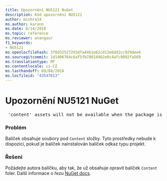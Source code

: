 ```yaml
---
title: Upozornění NU5121 NuGet
description: Kód upozornění NU5121
author: mishra14
ms.author: karann
ms.date: 8/14/2018
ms.topic: reference
ms.reviewer: anangaur
f1_keywords:
- NU5121
ms.openlocfilehash: 3f8d32527293dfa44b1e62cd12e6dd2cc929dee6
ms.sourcegitcommit: 1d1406764c6af5fb7801d462e0c4afc9092fa569
ms.translationtype: MT
ms.contentlocale: cs-CZ
ms.lasthandoff: 09/04/2018
ms.locfileid: "43547613"
---
```

# <a name="nuget-warning-nu5121"></a>Upozornění NU5121 NuGet
<pre> 'content' assets will not be available when the package is installed after the migration.</pre>

### <a name="issue"></a>Problém

Balíček obsahuje soubory pod `Content` složky. Tyto prostředky nebude k dispozici, pokud je balíček nainstalován balíček odkaz typu projekt.


### <a name="solution"></a>Řešení

Požádejte autora balíčku, aby tak, že už obsahuje opravit balíček `Content` foler. Další informace o řezu [NuGet docs](https://docs.microsoft.com/en-us/nuget/reference/migrate-packages-config-to-package-reference).


